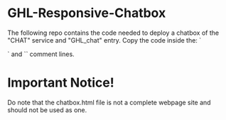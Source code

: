 # GHL-Responsive-Chatbox
The following repo contains the code needed to deploy a chatbox of the "CHAT" service and "GHL_chat" entry. Copy the code inside the: `
<!--start chat-->` and `<!--end chat-->` comment lines.

# Important Notice!
Do note that the chatbox.html file is not a complete webpage site and should not be used as one.
